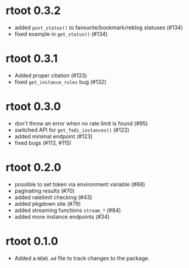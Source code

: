 # rtoot 0.3.2

* added `post_status()` to favourite/bookmark/reblog statuses (#134)
* fixed example in `get_status()` (#134)

# rtoot 0.3.1

* Added proper citation (#133)
* fixed `get_instance_rules` bug (#132)

# rtoot 0.3.0

* don't throw an error when no rate limit is found (#95)
* switched API for `get_fedi_instances()` (#122)
* added minimal endpoint (#123)
* fixed bugs (#113, #115)

# rtoot 0.2.0

* possible to set token via environment variable (#68)
* paginating results (#70)
* added ratelimit checking (#43)
* added pkgdown site (#79)
* added streaming functions `stream_*` (#84)
* added more instance endpoints (#34)

# rtoot 0.1.0

* Added a `NEWS.md` file to track changes to the package.

